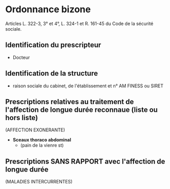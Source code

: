 **Ordonnance bizone**
=====================

Articles L. 322-3, 3° et 4°, L. 324-1 et R. 161-45 du Code de la sécurité sociale.

**Identification du prescripteur**
------------------------------

*   Docteur

**Identification de la structure**
-------------------------------

*   raison sociale du cabinet, de l'établissement et n° AM FINESS ou SIRET

**Prescriptions relatives au traitement de l'affection de longue durée reconnaue (liste ou hors liste)**
-----------------------------------------------------------------------------------------

(AFFECTION EXONERANTE)

*   **Sceaux thoraco abdominal**
    *   (pain de la vienre st)

**Prescriptions SANS RAPPORT avec l'affection de longue durée**
--------------------------------------------------------

(MALADIES INTERCURRENTES)